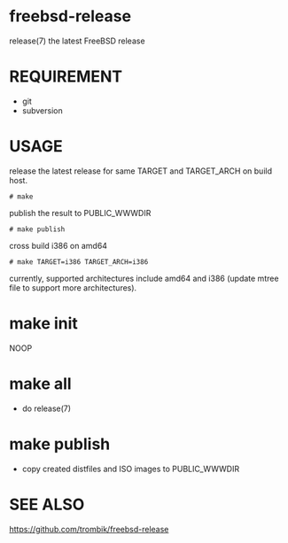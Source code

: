 freebsd-release
===============

release(7) the latest FreeBSD release

REQUIREMENT
===========

- git
- subversion

USAGE
=====

release the latest release for same TARGET and TARGET_ARCH on build host.

    # make

publish the result to PUBLIC_WWWDIR

    # make publish

cross build i386 on amd64

    # make TARGET=i386 TARGET_ARCH=i386

currently, supported architectures include amd64 and i386 (update mtree file to
support more architectures).

make init
=========

NOOP

make all
========

- do release(7)

make publish
============

- copy created distfiles and ISO images to PUBLIC_WWWDIR

SEE ALSO
========

https://github.com/trombik/freebsd-release
